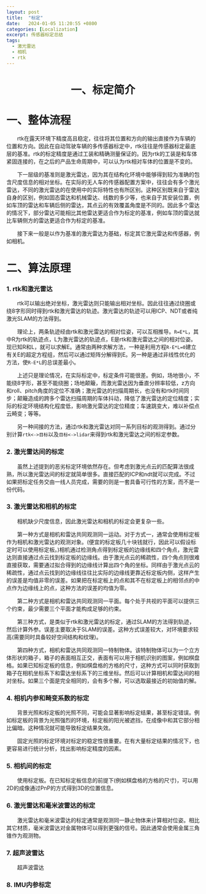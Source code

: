 ```yaml
---
layout: post
title:  "标定"
date:   2024-01-05 11:20:55 +0800
categories: [Localization]
excerpt: 传感器标定总结
tags:
  - 激光雷达
  - 相机
  - rtk
---
```


# <center>一、标定简介
# 一、整体流程
&emsp;&emsp;rtk在露天环境下精度高且稳定，往往将其位置和方向的输出直接作为车辆的位置和方向。因此在自动驾驶车辆的多传感器标定中，rtk往往是传感器标定最底层的基准。rtk的标定精度是通过工装和精确测量保证的。因为rtk的工装是和车体紧固连接的，在之后的产品生命周期中，可以认为rtk相对车体的位置是不变的。

&emsp;&emsp;下一层级的基准则是激光雷达，因为其在结构化环境中能够得到较为准确的包含尺度信息的相对坐标。在实际的无人车的传感器配置方案中，往往会有多个激光雷达，不同的激光雷达的在使用中的实际特性也有所区别。这种区别既来自于雷达自身的区别，例如固态雷达和机械雷达、线数的多少等，也来自于其安装位置，例如车顶的雷达和车辆后侧的雷达，其点云的有效覆盖角度是不同的。因此多个雷达的情况下，部分雷达可能相比其他雷达更适合作为标定的基准，例如车顶的雷达就比车辆侧方的雷达更适合作为标定的基准。

&emsp;&emsp;接下来一般是以作为基准的激光雷达为基础，标定其它激光雷达和传感器，例如相机。

# 二、算法原理
### 1. rtk和激光雷达
&emsp;&emsp;rtk可以输出绝对坐标，激光雷达则只能输出相对坐标。因此往往通过绕圈或绕8字形同时得到rtk和激光雷达的轨迹。激光雷达的轨迹可以用ICP、NDT或者纯激光SLAM的方法得到。

&emsp;&emsp;理论上，两条轨迹经由rtk和激光雷达的相对位姿，可以互相推导。`R=E*L`，其中R为rtk的轨迹点，L为激光雷达的轨迹点，E是rtk和激光雷达之间的相对位姿。现已知R和L，就可以求解E。通常由两种求解方法，一种是利用方程`R-E*L=0`建立有关E的超定方程组，然后可以通过矩阵分解得到E。另一种是通过非线性优化的方法，使`R-E*L`的总误差最小。

&emsp;&emsp;上述只是理论情况，在实际标定中，标定条件可能很差。例如，场地很小，不能绕8字形，甚至不能绕圈；场地颠簸，而激光雷达因为垂直分辨率较低，z方向和roll、pitch角度的定位不准确；激光雷达的扫描周期长，也没有和rtk时间同步；颠簸造成的跨多个雷达扫描周期的车体抖动，降低了激光雷达的定位精度；实际的标定环境结构化程度低，影响激光雷达的定位精度；车速跳变大，难以补偿点云畸变；等等。

&emsp;&emsp;另一种间接的方法，通过rtk和激光雷达对同一系列目标的观测得到。通过分别计算`rtk<->目标`以及`目标<->lidar`来得到rtk和激光雷达之间的标定参数。

### 2. 激光雷达间的标定
&emsp;&emsp;虽然上述提到的恶劣标定环境依然存在。但考虑到激光点云的匹配算法很成熟，所以激光雷达间的标定就简单很多。直接匹配的ICP和ndt就可以完成。不过如果把标定任务交由一线人员完成，需要的则是一套具备可行性的方案，而不是一份代码。

### 3. 激光雷达和相机的标定
&emsp;&emsp;相机缺少尺度信息，因此激光雷达和相机的标定会更复杂一些。

&emsp;&emsp;第一种方式是相机和雷达共同观测同一运动。对于方式一，通常会使用标定板作为相机和激光雷达的观测对象。(便宜的标定板几十块钱就行，因此可以假设标定时可以使用标定板。)相机通过检测角点得到标定板的边缘线和四个角点，激光雷达则直接通过点云找到标定板的边缘线。由于激光点云的稀疏性，四个角点则很难直接获取，需要通过拟合得到的边缘线计算出四个角的坐标。同样由于激光点云的稀疏性，通过点云找到的边缘线往往比实际的边缘线更靠近标定板内侧，这样产生的误差是均值非零的误差。如果把在标定板上的点和其不在标定板上的相邻点的中点作为边缘线上的点，这种方法的误差的均值为零。

&emsp;&emsp;第二种方式是相机和雷达共同观测同一平面。每个处于共视的平面可以提供三个约束，最少需要三个平面才能构成足够的约束。

&emsp;&emsp;第三种方式，是类似于rtk和激光雷达的标定，通过SLAM的方法得到轨迹，然后计算外参。误差主要取决于SLAM的误差。这种方式误差较大，对环境要求较高(需要同时具备较好空间结构和纹理)。

&emsp;&emsp;第四种方式，相机和雷达共同观测同一特制物体。该特制物体可以为一个立方体形状的箱子，箱子的表面相互正交，表面有可以用于相机识别的图案，例如棋盘格。如果已知标定板的信息，例如棋盘格的方格的尺寸，这种方式可以同时获取到箱子在相机坐标系下和雷达坐标系下的三维坐标。然后可以计算相机和雷达间的相对坐标。如果三个面是完全相同的，会有多个解，可以选取最接近的初始值的解。

### 4. 相机内参和畸变系数的标定
&emsp;&emsp;背景光照和标定板的光照不同，可能会显著影响标定结果，甚至标定错误。例如标定板的背景为光照强烈的环境，标定板的阳光被遮挡，在成像中和其它部分相比偏暗。这种情况就可能导致标定结果失效。

&emsp;&emsp;固定光照的标定环境对标定的稳定性很重要。在有大量标定结果的情况下，也更容易进行统计分析，找出影响标定精度的因素。

### 5. 相机间的标定
&emsp;&emsp;使用标定板。在已知标定板信息的前提下(例如棋盘格的方格的尺寸)，可以用2D的成像通过PnP的方式得到3D的位置信息。

### 6. 激光雷达和毫米波雷达的标定
&emsp;&emsp;激光雷达和毫米波雷达的标定通常是观测同一静止物体来计算相对位姿。相比其它材质，毫米波雷达对金属物体可以得到更强的信号。因此通常会使用金属三角锥作为观测物。

### 7. 超声波雷达
&emsp;&emsp;超声波雷达

### 8. IMU内参标定
